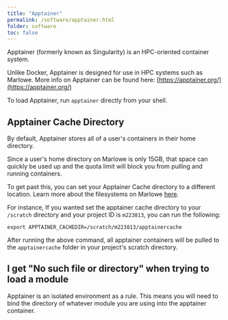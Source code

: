 ```yaml
---
title: "Apptainer"
permalink: /software/apptainer.html
folder: software
toc: false
---
```




Apptainer (formerly known as Singularity) is an HPC-oriented container system. 

Unlike Docker, Apptainer is designed for use in HPC systems such as Marlowe. More info on Apptainer can be found here: [https://apptainer.org/](https://apptainer.org/)

To load Apptainer, run `apptainer` directly from your shell.

## Apptainer Cache Directory

By default, Apptainer stores all of a user's containers in their home directory.

Since a user's home directory on Marlowe is only 15GB, that space can quickly be used up and the quota limit will block you from pulling and running containers.

To get past this, you can set your Apptainer Cache directory to a different location. Learn more about the filesystems on Marlowe [here](../getting-started/filesystems.md).

For instance, If you wanted set the apptainer cache directory to your `/scratch` directory and your project ID is `m223813`, you can run the following:

```
export APPTAINER_CACHEDIR=/scratch/m223813/apptainercache
```

After running the above command, all apptainer containers will be pulled to the `apptainercache` folder in your project's scratch directory.

## I get "No such file or directory" when trying to load a module

Apptainer is an isolated environment as a rule. This means you will need to bind the directory of whatever module you are using into the apptainer container.